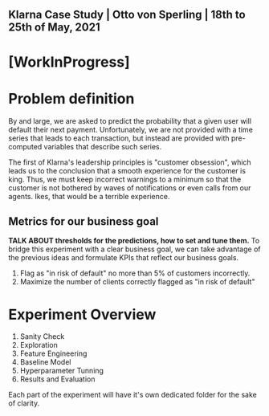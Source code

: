 ## Klarna Case Study | Otto von Sperling | 18th to 25th of May, 2021

# [WorkInProgress]

# Problem definition
By and large, we are asked to predict the probability that a given user will default their next payment.
Unfortunately, we are not provided with a time series that leads to each transaction, but instead are
provided with pre-computed variables that describe such series.

The first of Klarna's leadership principles is "customer obsession", which leads us
to the conclusion that a smooth experience for the customer is king. Thus, we must keep incorrect warnings to a minimum so that the customer
is not bothered by waves of notifications or even calls from our agents. Ikes, that would be a terrible experience.

## Metrics for our business goal
**TALK ABOUT thresholds for the predictions, how to set and tune them.**
To bridge this experiment with a clear business goal, we can take advantage of the previous ideas and formulate KPIs that reflect our business goals.

1. Flag as "in risk of default" no more than 5% of customers incorrectly.
2. Maximize the number of clients correctly flagged as "in risk of default"

# Experiment Overview

1. Sanity Check
2. Exploration
3. Feature Engineering
4. Baseline Model
5. Hyperparameter Tunning
6. Results and Evaluation

Each part of the experiment will have it's own dedicated folder for the sake of clarity.
